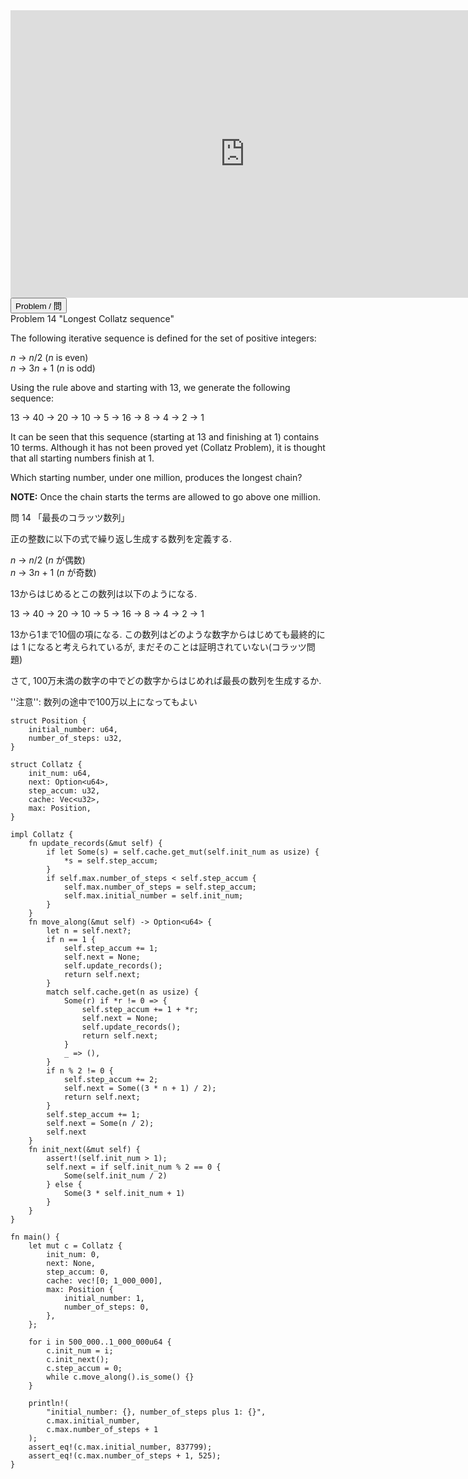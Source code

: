 <html><iframe src="https://docs.google.com/presentation/d/e/2PACX-1vRlJuIRAfvk9blII2ifNvIHjV_cegQeQnkfxARQjpXdg7F3pvp5pZC8fIWi59jOZ_a7GDxH_bNRYswT/embed?start=false&loop=false&delayms=60000" frameborder="0" width="750" height="460" allowfullscreen="true" mozallowfullscreen="true" webkitallowfullscreen="true"></iframe></html>

<html>
<button class="accordion" onclick="toggle('the-accordion');">Problem / 問</button>
<div id="the-accordion" class="panel w3-hide">
Problem 14 "Longest Collatz sequence"

<p>The following iterative sequence is defined for the set of positive integers:</p>
<p class="margin_left"><var>n</var> → <var>n</var>/2 (<var>n</var> is even)<br /><var>n</var> → 3<var>n</var> + 1 (<var>n</var> is odd)</p>
<p>Using the rule above and starting with 13, we generate the following sequence:</p>
<div class="center">13 → 40 → 20 → 10 → 5 → 16 → 8 → 4 → 2 → 1</div>
<p>It can be seen that this sequence (starting at 13 and finishing at 1) contains 10 terms. Although it has not been proved yet (Collatz Problem), it is thought that all starting numbers finish at 1.</p>
<p>Which starting number, under one million, produces the longest chain?</p>
<p class="note"><b>NOTE:</b> Once the chain starts the terms are allowed to go above one million.</p>

問 14 「最長のコラッツ数列」


正の整数に以下の式で繰り返し生成する数列を定義する.

<p class="margin_left"><var>n</var> → <var>n</var>/2 (<var>n</var> が偶数)<br /><var>n</var> → 3<var>n</var> + 1 (<var>n</var> が奇数)</p>

13からはじめるとこの数列は以下のようになる.

13 → 40 → 20 → 10 → 5 → 16 → 8 → 4 → 2 → 1

13から1まで10個の項になる.
この数列はどのような数字からはじめても最終的には 1 になると考えられているが, まだそのことは証明されていない(コラッツ問題)

さて, 100万未満の数字の中でどの数字からはじめれば最長の数列を生成するか.

''注意'': 数列の途中で100万以上になってもよい
</div>
</html>


```rust,editable
struct Position {
    initial_number: u64,
    number_of_steps: u32,
}

struct Collatz {
    init_num: u64,
    next: Option<u64>,
    step_accum: u32,
    cache: Vec<u32>,
    max: Position,
}

impl Collatz {
    fn update_records(&mut self) {
        if let Some(s) = self.cache.get_mut(self.init_num as usize) {
            *s = self.step_accum;
        }
        if self.max.number_of_steps < self.step_accum {
            self.max.number_of_steps = self.step_accum;
            self.max.initial_number = self.init_num;
        }
    }
    fn move_along(&mut self) -> Option<u64> {
        let n = self.next?;
        if n == 1 {
            self.step_accum += 1;
            self.next = None;
            self.update_records();
            return self.next;
        }
        match self.cache.get(n as usize) {
            Some(r) if *r != 0 => {
                self.step_accum += 1 + *r;
                self.next = None;
                self.update_records();
                return self.next;
            }
            _ => (),
        }
        if n % 2 != 0 {
            self.step_accum += 2;
            self.next = Some((3 * n + 1) / 2);
            return self.next;
        }
        self.step_accum += 1;
        self.next = Some(n / 2);
        self.next
    }
    fn init_next(&mut self) {
        assert!(self.init_num > 1);
        self.next = if self.init_num % 2 == 0 {
            Some(self.init_num / 2)
        } else {
            Some(3 * self.init_num + 1)
        }
    }
}

fn main() {
    let mut c = Collatz {
        init_num: 0,
        next: None,
        step_accum: 0,
        cache: vec![0; 1_000_000],
        max: Position {
            initial_number: 1,
            number_of_steps: 0,
        },
    };

    for i in 500_000..1_000_000u64 {
        c.init_num = i;
        c.init_next();
        c.step_accum = 0;
        while c.move_along().is_some() {}
    }

    println!(
        "initial_number: {}, number_of_steps plus 1: {}",
        c.max.initial_number,
        c.max.number_of_steps + 1
    );
    assert_eq!(c.max.initial_number, 837799);
    assert_eq!(c.max.number_of_steps + 1, 525);
}
```
